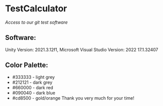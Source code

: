 # TestCalculator
*Access to our git test software*

## Software:
Unity Version: 2021.3.12f1,
Microsoft Visual Studio Version: 2022 17.1.32407

## Color Palette:
- #333333 - light grey
- #212121 - dark grey
- #660000 - dark red
- #090040 - dark blue
- #cd8500 - gold/orange
Thank you very much for your time!
